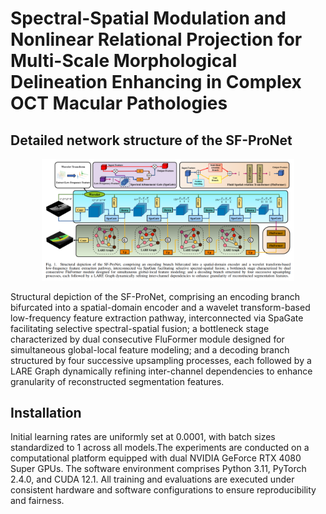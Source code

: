 # Spectral-Spatial Modulation and Nonlinear Relational Projection for Multi-Scale Morphological Delineation Enhancing in Complex OCT Macular Pathologies

## Detailed network structure of the SF-ProNet

<p align="center">
  <img src="images/Fig1_SF-ProNet.png" alt="Figure 1" style="width:80%;"/>
</p>

Structural depiction of the SF-ProNet, comprising an encoding branch bifurcated into a spatial-domain encoder and a wavelet transform-based low-frequency feature extraction pathway, interconnected via SpaGate facilitating selective spectral-spatial fusion; a bottleneck stage characterized by dual consecutive FluFormer module designed for simultaneous global-local feature modeling; and a decoding branch structured by four successive upsampling processes, each followed by a LARE Graph dynamically refining inter-channel dependencies to enhance granularity of reconstructed segmentation features.



## Installation

Initial learning rates are uniformly set at 0.0001, with batch sizes standardized to 1 across all models.The experiments are conducted on a computational platform equipped with dual NVIDIA GeForce RTX 4080 Super GPUs. The software environment comprises Python 3.11, PyTorch 2.4.0, and CUDA 12.1.  All training and evaluations are executed under consistent hardware and software configurations to ensure reproducibility and fairness.
